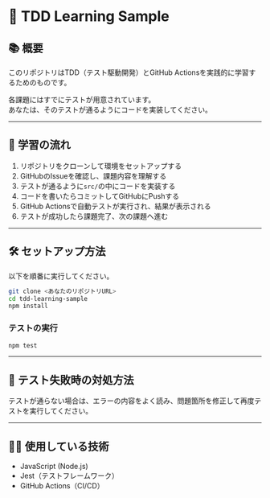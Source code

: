 # 🧪 TDD Learning Sample

## 📚 概要

このリポジトリはTDD（テスト駆動開発）とGitHub Actionsを実践的に学習するためのものです。

各課題にはすでにテストが用意されています。  
あなたは、そのテストが通るようにコードを実装してください。

---

## 🚩 学習の流れ

1. リポジトリをクローンして環境をセットアップする
2. GitHubのIssueを確認し、課題内容を理解する
3. テストが通るように`src/`の中にコードを実装する
4. コードを書いたらコミットしてGitHubにPushする
5. GitHub Actionsで自動テストが実行され、結果が表示される
6. テストが成功したら課題完了、次の課題へ進む

---

## 🛠️ セットアップ方法

以下を順番に実行してください。

```bash
git clone <あなたのリポジトリURL>
cd tdd-learning-sample
npm install
```

### テストの実行

```bash
npm test
```

---

## 🚨 テスト失敗時の対処方法

テストが通らない場合は、エラーの内容をよく読み、問題箇所を修正して再度テストを実行してください。

---

## 🧑‍💻 使用している技術

- JavaScript (Node.js)
- Jest（テストフレームワーク）
- GitHub Actions（CI/CD）

